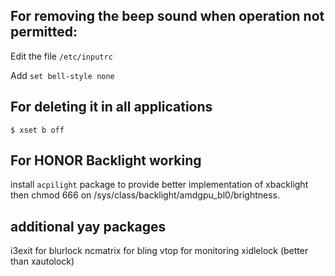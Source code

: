 ## For removing the beep sound when operation not permitted:

Edit the file `/etc/inputrc`

Add `set bell-style none`

## For deleting it in all applications

`$ xset b off`


## For HONOR Backlight working

install `acpilight` package to provide better implementation of xbacklight
then chmod 666 on /sys/class/backlight/amdgpu_bl0/brightness.


## additional yay packages

i3exit for blurlock
ncmatrix for bling
vtop for monitoring
xidlelock (better than xautolock)
